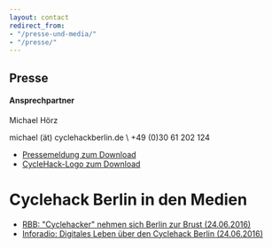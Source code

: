 ```yaml
---
layout: contact
redirect_from:
- "/presse-und-media/"
- "/presse/"
---
```


## Presse

#### Ansprechpartner
Michael Hörz

michael (ät) cyclehackberlin.de \\
+49 (0)30 61 202 124

- [Pressemeldung zum Download](/downloads/Pressemitteilung_Cyclehack_Berlin_Ankuendigung.pdf) 
- [CycleHack-Logo zum Download](/downloads/Cyclehack_Berlin_2016.png) 

# Cyclehack Berlin in den Medien

- [RBB: "Cyclehacker" nehmen sich Berlin zur Brust (24.06.2016)](http://www.rbb-online.de/panorama/beitrag/2016/06/erster-cyclehack-in-berlin.html)
- [Inforadio: Digitales Leben über den Cyclehack Berlin (24.06.2016)](http://www.inforadio.de/programm/schema/sendungen/digitalesleben/201606/35878.html)